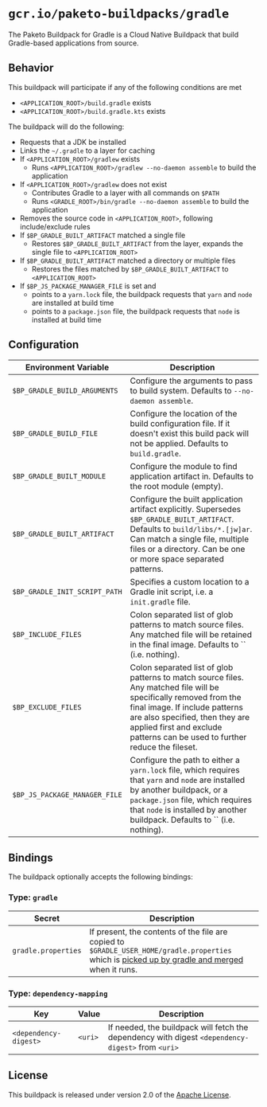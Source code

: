 # `gcr.io/paketo-buildpacks/gradle`

The Paketo Buildpack for Gradle is a Cloud Native Buildpack that build Gradle-based applications from source.

## Behavior

This buildpack will participate if any of the following conditions are met

* `<APPLICATION_ROOT>/build.gradle` exists
* `<APPLICATION_ROOT>/build.gradle.kts` exists

The buildpack will do the following:

* Requests that a JDK be installed
* Links the `~/.gradle` to a layer for caching
* If `<APPLICATION_ROOT>/gradlew` exists
  * Runs `<APPLICATION_ROOT>/gradlew --no-daemon assemble` to build the application
* If `<APPLICATION_ROOT>/gradlew` does not exist
  * Contributes Gradle to a layer with all commands on `$PATH`
  * Runs `<GRADLE_ROOT>/bin/gradle --no-daemon assemble` to build the application
* Removes the source code in `<APPLICATION_ROOT>`, following include/exclude rules
* If `$BP_GRADLE_BUILT_ARTIFACT` matched a single file
  * Restores `$BP_GRADLE_BUILT_ARTIFACT` from the layer, expands the single file to `<APPLICATION_ROOT>`
* If `$BP_GRADLE_BUILT_ARTIFACT` matched a directory or multiple files
  * Restores the files matched by `$BP_GRADLE_BUILT_ARTIFACT` to `<APPLICATION_ROOT>`
* If `$BP_JS_PACKAGE_MANAGER_FILE` is set and 
  * points to a `yarn.lock` file, the buildpack requests that `yarn` and `node` are installed at build time
  * points to a `package.json` file, the buildpack requests that `node` is installed at build time

## Configuration

| Environment Variable         | Description                                                                                                                                                                                                                          |
| ---------------------------- | ------------------------------------------------------------------------------------------------------------------------------------------------------------------------------------------------------------------------------------ |
| `$BP_GRADLE_BUILD_ARGUMENTS` | Configure the arguments to pass to build system. Defaults to `--no-daemon assemble`.                                                                                                                                                 |
| `$BP_GRADLE_BUILD_FILE`      | Configure the location of the build configuration file. If it doesn't exist this build pack will not be applied. Defaults to `build.gradle`.                                                                                         |
| `$BP_GRADLE_BUILT_MODULE`    | Configure the module to find application artifact in. Defaults to the root module (empty).                                                                                                                                           |
| `$BP_GRADLE_BUILT_ARTIFACT`  | Configure the built application artifact explicitly. Supersedes `$BP_GRADLE_BUILT_ARTIFACT`. Defaults to `build/libs/*.[jw]ar`. Can match a single file, multiple files or a directory. Can be one or more space separated patterns. |
| `$BP_GRADLE_INIT_SCRIPT_PATH`  | Specifies a custom location to a Gradle init script, i.e. a `init.gradle` file. |
| `$BP_INCLUDE_FILES`         | Colon separated list of glob patterns to match source files. Any matched file will be retained in the final image. Defaults to `` (i.e. nothing).                                                                                               |
| `$BP_EXCLUDE_FILES`         | Colon separated list of glob patterns to match source files. Any matched file will be specifically removed from the final image. If include patterns are also specified, then they are applied first and exclude patterns can be used to further reduce the fileset. |
| `$BP_JS_PACKAGE_MANAGER_FILE`    | Configure the path to either a `yarn.lock` file, which requires that `yarn` and `node` are installed by another buildpack, or a `package.json` file, which requires that `node` is installed by another buildpack. Defaults to `` (i.e. nothing).

## Bindings

The buildpack optionally accepts the following bindings:

### Type: `gradle`

| Secret              | Description                                                                                                                                                                                                                                            |
| ------------------- | ------------------------------------------------------------------------------------------------------------------------------------------------------------------------------------------------------------------------------------------------------ |
| `gradle.properties` | If present, the contents of the file are copied to `$GRADLE_USER_HOME/gradle.properties` which is [picked up by gradle and merged](https://docs.gradle.org/current/userguide/build_environment.html#sec:gradle_configuration_properties) when it runs. |

### Type: `dependency-mapping`

| Key                   | Value   | Description                                                                                       |
| --------------------- | ------- | ------------------------------------------------------------------------------------------------- |
| `<dependency-digest>` | `<uri>` | If needed, the buildpack will fetch the dependency with digest `<dependency-digest>` from `<uri>` |

## License

This buildpack is released under version 2.0 of the [Apache License][a].

[a]: http://www.apache.org/licenses/LICENSE-2.0
